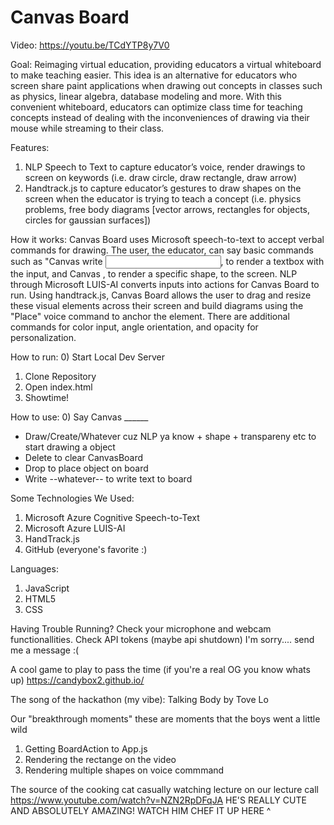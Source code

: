 # Canvas Board

Video: https://youtu.be/TCdYTP8y7V0

Goal: Reimaging virtual education, providing educators a virtual whiteboard to make teaching easier. This idea is an alternative for educators who screen share paint applications when drawing out concepts in classes such as physics, linear algebra, database modeling and more. With this convenient whiteboard, educators can optimize class time for teaching concepts instead of dealing with the inconveniences of drawing via their mouse while streaming to their class.

Features:
1) NLP Speech to Text to capture educator’s voice, render drawings to screen on keywords (i.e. draw circle, draw rectangle, draw arrow)
2) Handtrack.js to capture educator’s gestures to draw shapes on the screen when the educator is trying to teach a concept (i.e. physics problems, free body diagrams [vector arrows, rectangles for objects, circles for gaussian surfaces])

How it works:
Canvas Board uses Microsoft speech-to-text to accept verbal commands for drawing. The user, the educator, can say basic commands such as "Canvas write <input text said by user>, to render a textbox with the input, and Canvas <draw shape name>, to render a specific shape, to the screen. NLP through Microsoft LUIS-AI converts inputs into actions for Canvas Board to run. Using handtrack.js, Canvas Board allows the user to drag and resize these visual elements across their screen and build diagrams using the "Place" voice command to anchor the element. There are additional commands for color input, angle orientation, and opacity for personalization.
  
How to run:
0) Start Local Dev Server
1) Clone Repository
2) Open index.html
3) Showtime!

How to use:
0) Say Canvas ______
  - Draw/Create/Whatever cuz NLP ya know + shape + transpareny etc to start drawing a object
  - Delete to clear CanvasBoard
  - Drop to place object on board
  - Write --whatever-- to write text to board

Some Technologies We Used:
1) Microsoft Azure Cognitive Speech-to-Text
2) Microsoft Azure LUIS-AI
3) HandTrack.js
4) GitHub (everyone's favorite :)

Languages:
1) JavaScript
2) HTML5
3) CSS

Having Trouble Running?
Check your microphone and webcam functionallities.
Check API tokens (maybe api shutdown)
I'm sorry.... send me a message :(

A cool game to play to pass the time (if you're a real OG you know whats up)
https://candybox2.github.io/

The song of the hackathon (my vibe):
Talking Body by Tove Lo

Our "breakthrough moments"
  these are moments that the boys went a little wild
  1) Getting BoardAction to App.js
  2) Rendering the rectange on the video
  3) Rendering multiple shapes on voice commmand

The source of the cooking cat casually watching lecture on our lecture call
  https://www.youtube.com/watch?v=NZN2RpDFqJA
  HE'S REALLY CUTE AND ABSOLUTELY AMAZING! WATCH HIM CHEF IT UP HERE ^

